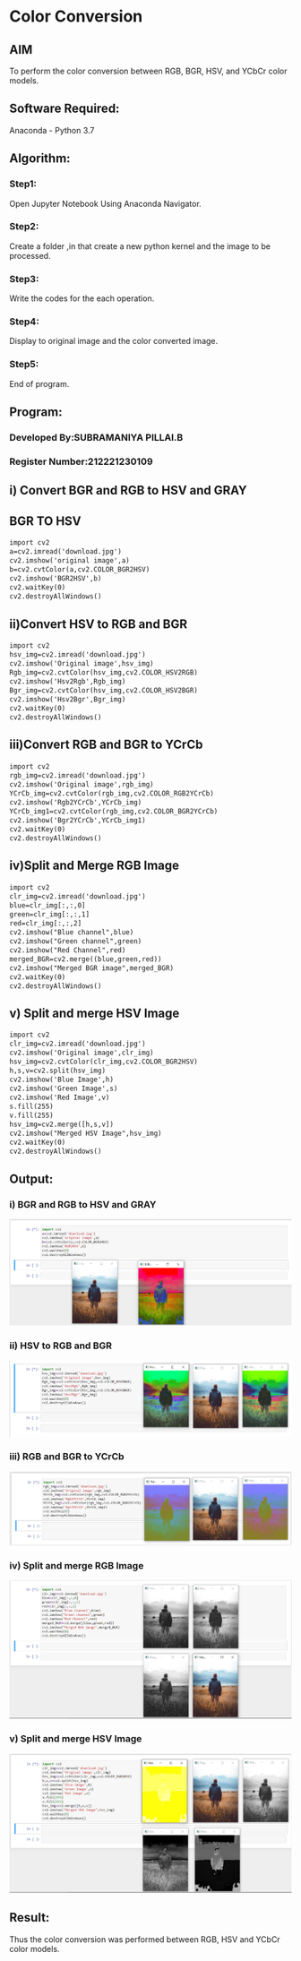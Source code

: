 # Color Conversion
## AIM
To perform the color conversion between RGB, BGR, HSV, and YCbCr color models.

## Software Required:
Anaconda - Python 3.7
## Algorithm:
### Step1:
Open Jupyter Notebook Using Anaconda Navigator.

### Step2:
Create a folder ,in that create a new python kernel and the image to be processed.

### Step3:
Write the codes for the each operation.

### Step4:
Display to original image and the color converted image.

### Step5:
End of program.

## Program:

### Developed By:SUBRAMANIYA PILLAI.B
### Register Number:212221230109
## i) Convert BGR and RGB to HSV and GRAY

## BGR TO HSV
```
import cv2
a=cv2.imread('download.jpg')
cv2.imshow('original image',a)
b=cv2.cvtColor(a,cv2.COLOR_BGR2HSV)
cv2.imshow('BGR2HSV',b)
cv2.waitKey(0)
cv2.destroyAllWindows()
```


## ii)Convert HSV to RGB and BGR
```
import cv2
hsv_img=cv2.imread('download.jpg')
cv2.imshow('Original image',hsv_img)
Rgb_img=cv2.cvtColor(hsv_img,cv2.COLOR_HSV2RGB)
cv2.imshow('Hsv2Rgb',Rgb_img)
Bgr_img=cv2.cvtColor(hsv_img,cv2.COLOR_HSV2BGR)
cv2.imshow('Hsv2Bgr',Bgr_img)
cv2.waitKey(0)
cv2.destroyAllWindows()

```
## iii)Convert RGB and BGR to YCrCb
```
import cv2
rgb_img=cv2.imread('download.jpg')
cv2.imshow('Original image',rgb_img)
YCrCb_img=cv2.cvtColor(rgb_img,cv2.COLOR_RGB2YCrCb)
cv2.imshow('Rgb2YCrCb',YCrCb_img)
YCrCb_img1=cv2.cvtColor(rgb_img,cv2.COLOR_BGR2YCrCb)
cv2.imshow('Bgr2YCrCb',YCrCb_img1)
cv2.waitKey(0)
cv2.destroyAllWindows()

```
## iv)Split and Merge RGB Image
```
import cv2
clr_img=cv2.imread('download.jpg')
blue=clr_img[:,:,0]
green=clr_img[:,:,1]
red=clr_img[:,:,2]
cv2.imshow("Blue channel",blue)
cv2.imshow("Green channel",green)
cv2.imshow("Red Channel",red)
merged_BGR=cv2.merge((blue,green,red))
cv2.imshow("Merged BGR image",merged_BGR)
cv2.waitKey(0)
cv2.destroyAllWindows()
```
## v) Split and merge HSV Image

```
import cv2
clr_img=cv2.imread('download.jpg')
cv2.imshow('Original image',clr_img)
hsv_img=cv2.cvtColor(clr_img,cv2.COLOR_BGR2HSV)
h,s,v=cv2.split(hsv_img)
cv2.imshow('Blue Image',h)
cv2.imshow('Green Image',s)
cv2.imshow('Red Image',v)
s.fill(255)
v.fill(255)
hsv_img=cv2.merge([h,s,v])
cv2.imshow("Merged HSV Image",hsv_img)
cv2.waitKey(0)
cv2.destroyAllWindows()
```
## Output:
### i) BGR and RGB to HSV and GRAY

![git](./1.png)

### ii) HSV to RGB and BGR

![git](./2.png)

### iii) RGB and BGR to YCrCb

![git](./3.png)

### iv) Split and merge RGB Image

![git](./5.png)


### v) Split and merge HSV Image

![git](./4.png)


## Result:
Thus the color conversion was performed between RGB, HSV and YCbCr color models.
